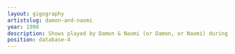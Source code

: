 ```yaml
---
layout: gigography
artistslug: damon-and-naomi
year: 1998
description: Shows played by Damon & Naomi (or Damon, or Naomi) during 1998
position: database-4
---
```

